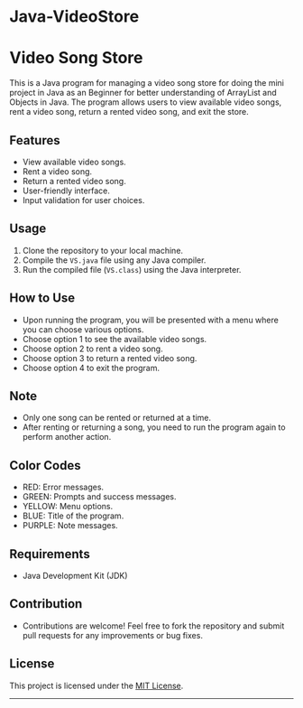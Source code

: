 # Java-VideoStore
#   Video Song Store

This is a Java program for managing a video song store for doing the mini project in Java as an Beginner for better understanding of ArrayList and Objects in Java. The program allows users to view available video songs, rent a video song, return a rented video song, and exit the store.

## Features
- View available video songs.
- Rent a video song.
- Return a rented video song.
- User-friendly interface.
- Input validation for user choices.

## Usage
1. Clone the repository to your local machine.
2. Compile the `VS.java` file using any Java compiler.
3. Run the compiled file (`VS.class`) using the Java interpreter.

## How to Use
- Upon running the program, you will be presented with a menu where you can choose various options.
- Choose option 1 to see the available video songs.
- Choose option 2 to rent a video song.
- Choose option 3 to return a rented video song.
- Choose option 4 to exit the program.

## Note
- Only one song can be rented or returned at a time.
- After renting or returning a song, you need to run the program again to perform another action.

## Color Codes
- RED: Error messages.
- GREEN: Prompts and success messages.
- YELLOW: Menu options.
- BLUE: Title of the program.
- PURPLE: Note messages.

## Requirements
- Java Development Kit (JDK)

## Contribution
- Contributions are welcome! Feel free to fork the repository and submit pull requests for any improvements or bug fixes.

## License
This project is licensed under the [MIT License](LICENSE).

---
